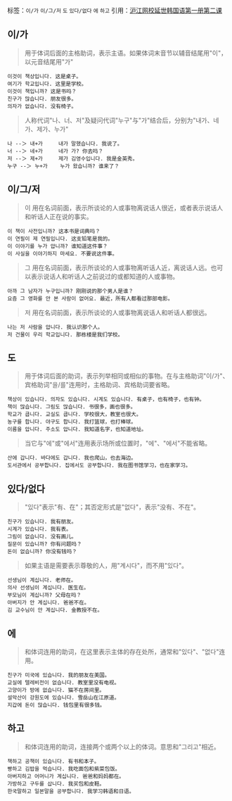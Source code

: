 标签：`이/가` `이/그/저` `도` `있다/없다` `에` `하고`
引用：[沪江网校延世韩国语第一册第二课](https://kr.hujiang.com/new/p738364/)

## 이/가
> 用于体词后面的主格助词，表示主语。如果体词末音节以辅音结尾用"이"，以元音结尾用"가"
```
이것이 책상입니다. 这是桌子。
여기가 학교입니다. 这里是学校。
이것이 책입니까? 这是书吗？
친구가 많습니다. 朋友很多。
의자가 없습니다. 没有椅子。
```
> 人称代词"나、너、저"及疑问代词"누구"与"가"结合后，分别为"내가、네가、제가、누가"
```
나 --＞ 내+가     내가 말했습니다. 我说了。
너 --＞ 네+가     네가 가? 你去吗？
저 --＞ 제+가     제가 김영수입니다. 我是金英秀。
누구 --＞ 누+가    누가 왔습니까? 谁来了？   
```

## 이/그/저
> 이 用在名词前面，表示所谈论的人或事物离说话人很近，或者表示说话人和听话人正在说的事实。
```
이 책이 사전입니까? 这本书是词典吗？
이 연필이 제 연필입니다. 这支铅笔是我的。
이 이야기를 누가 압니까? 谁知道这件事？
이 사실을 이야기하지 마세요. 不要说这件事。
```
> 그 用在名词前面，表示所谈论的人或事物离听话人近，离说话人远。也可以表示说话人和听话人之前说过的或都知道的人或事物。
```
아까 그 남자가 누구입니까? 刚刚说的那个男人是谁？
요즘 그 영화를 안 본 사람이 없어요. 最近，所有人都看过那部电影。
```
> 저 用在名词前面，表示所谈论的人或事物离说话人和听话人都很远。
```
나는 저 사람을 압니다. 我认识那个人。
저 건물이 우리 학교입니다. 那栋楼是我们学校。
```

## 도
> 用于体词后面的助词，表示列举相同或相似的事物。在与主格助词"이/가"、宾格助词"을/를"连用时，主格助词、宾格助词要省略。
```
책상이 있습니다. 의자도 있습니다. 시계도 있습니다. 有桌子，也有椅子，也有钟。
책이 많습니다. 그림도 많습니다. 书很多，画也很多。
학교가 큽니다. 교실도 큽니다. 学校很大，教室也很大。
농구를 합니다. 야구도 합니다. 我打篮球，也打棒球。
이름을 압니다. 주소도 압니다. 我知道名字，也知道地址。
```
> 当它与"에"或"에서"连用表示场所或位置时，"에"、"에서"不能省略。
```
산에 갑니다. 바다에도 갑니다. 我也爬山，也去海边。
도서관에서 공부합니다. 집에서도 공부합니다. 我在图书馆学习，也在家学习。
```

## 있다/없다
> "있다"表示"有、在"；其否定形式是"없다"，表示"没有、不在"。
```
친구가 있습니다. 我有朋友。
시계가 있습니다. 我有表。
그림이 없습니다. 没有画儿。
질문이 있습니까? 你有问题吗？
돈이 없습니까? 你没有钱吗？
```
> 如果主语是需要表示尊敬的人，用"계시다"，而不用"있다"。
```
선생님이 계십니다. 老师在。
의사 선생님이 계십니다. 医生在。
부모님이 계십니까? 父母在吗？
아버지가 안 계십니다. 爸爸不在。
김 교수님이 안 계십니다. 金教授不在。
```

## 에
> 和体词连用的助词，在这里表示主体的存在处所，通常和"있다"、"없다"连用。
```
친구가 미국에 있습니다. 我的朋友在美国。
교실에 텔레비전이 없습니다. 教室里没有电视。
고양이가 방에 없습니다. 猫不在房间里。
설악산이 강원도에 있습니다. 雪岳山在江原道。
지갑에 돈이 많습니다. 钱包里有很多钱。
```

## 하고
> 和体词连用的助词，连接两个或两个以上的体词。意思和"그리고"相近。
```
책하고 공책이 있습니다. 有书和本子。
빵하고 김밥을 먹습니다. 我吃面包和紫菜包饭。
아버지하고 어머니가 계십니다. 爸爸和妈妈都在。
가방하고 구두를 삽니다. 我买包和皮鞋。
한국말하고 일본말을 공부합니다. 我学习韩语和日语。
```

